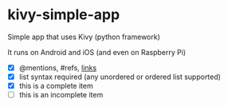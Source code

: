 # kivy-simple-app
Simple app that uses Kivy (python framework)

It runs on Android and iOS (and even on Raspberry Pi)

- [x] @mentions, #refs, [links]()
- [x] list syntax required (any unordered or ordered list supported)
- [x] this is a complete item
- [ ] this is an incomplete item
